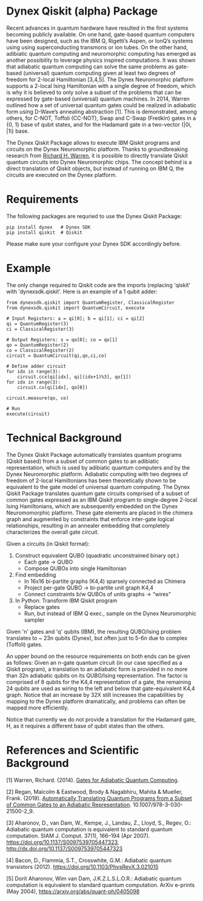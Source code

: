 # Dynex Qiskit (alpha) Package

Recent advances in quantum hardware have resulted in the first systems becoming publicly available. On one hand, gate-based quantum computers have been designed, such as the IBM Q, Rigetti’s Aspen, or IonQ’s systems using using
superconducting transmons or ion tubes. On the other hand, adibiatic quantum computing and neuromorphic computing has emerged as another possibility to leverage physics inspired computations. It was shown that adiabatic quantum computing can solve the same problems as gate-based (universal) quantum computing given at least two degrees
of freedom for 2-local Hamiltonian [3,4,5]. The Dynex Neuromorphic platform supports a 2-local Ising
Hamiltonian with a single degree of freedom, which is why it is believed to only solve a subset of the problems that can be expressed by gate-based (universal) quantum machines. In 2014, Warren outlined how a set of universal quantum gates could be realized in adiabatic form using D-Wave’s annealing abstraction [1]. This is demonstrated, among others, for C-NOT, Toffoli (CC-NOT), Swap and C-Swap (Fredkin) gates in a {0, 1} base of qubit states, and for the Hadamard gate in a two-vector {|0i, |1i} base. 

The Dynex Qiskit Package allows to execute IBM Qiskit programs and circuits on the Dynex Neuromorphic platform. Thanks to groundbreaking research from [Richard H. Warren](https://arxiv.org/pdf/1405.2354.pdf), it is possible to directly translate Qiskit quantum circuits into Dynex Neuromorphic chips. The concept behind is a direct translation of Qiskit objects, but instead of running on IBM Q, the circuits are executed on the Dynex platform.

# Requirements

The following packages are requried to use the Dynex Qiskit Package:

```
pip install dynex   # Dynex SDK
pip install qiskit  # Qiskit
```

Please make sure your configure your Dynex SDK accordingly before.

# Example

The only change required to Qiskit code are the imports (replacing 'qiskit' with 'dynexsdk.qiskit'. Here is an example of a 1 qubit adder:

```
from dynexsdk.qiskit import QuantumRegister, ClassicalRegister
from dynexsdk.qiskit import QuantumCircuit, execute

# Input Registers: a = qi[0]; b = qi[1]; ci = qi[2]
qi = QuantumRegister(3)
ci = ClassicalRegister(3)

# Output Registers: s = qo[0]; co = qo[1]
qo = QuantumRegister(2)
co = ClassicalRegister(2)
circuit = QuantumCircuit(qi,qo,ci,co)

# Define adder circuit
for idx in range(3):
    circuit.ccx(qi[idx], qi[(idx+1)%3], qo[1])
for idx in range(3):
    circuit.cx(qi[idx], qo[0])

circuit.measure(qo, co)

# Run
execute(circuit)
```

# Technical Background

The Dynex Qiskit Package automatically translates quantum programs (Qiskit based) from a subset of common gates to an adibiatic representation, which is used by adibiatic quantum computers and by the Dynex Neuromorphic platform. Adiabatic computing with two degrees of freedom of 2-local Hamiltonians has been theoretically shown to be equivalent to the gate model of universal quantum computing. The Dynex Qiskit Package translates quantum gate circuits comprised of a subset of common gates expressed as an IBM Qiskit program to single-degree 2-local Ising Hamiltonians, which are subsequently embedded on the Dynex Neuromomorphic platform. These gate elements are placed in the chimera graph and augmented by constraints that enforce inter-gate logical relationships, resulting in an annealer embedding that completely characterizes the overall gate circuit.

Given a circuits (in Qiskit format):

1. Construct equivalent QUBO (quadratic unconstrained binary opt.)
	- Each gate -> QUBO
	- Compose QUBOs into single Hamiltonian
2. Find embedding
	- In 16x16 bi-partite graphs (K4,4) sparsely connected as Chimera
	- Project per-gate QUBO -> bi-partite unit graph K4,4
	- Connect constraints b/w QUBOs of units graphs -> “wires”
3. In Python: Transform IBM Qiskit program
	- Replace gates
	- Run, but instead of IBM Q exec., sample on the Dynex Neuromorphic sampler

Given 'n' gates and 'q' qubits (IBM), the resulting QUBO/Ising problem translates to ~ 23n qubits (Dynex), but often just to 5-6n due to complex (Toffoli) gates. 

An upper bound on the resource requirements on both ends can be given as follows: Given an n-gate quantum circuit (in our case specified as a Qiskit program), a translation to an adiabatic form is provided in no more than 32n adiabatic qubits on its QUBO/Ising representation. The factor is comprised of 8 qubits for the K4,4 representation of a gate, the remaining 24 qubits are used as wiring to the left and below that gate-equivalent K4,4 graph. Notice that an increase by 32X still increases the capabilities by
mapping to the Dynex platform dramatically, and problems can often be mapped more efficiently.

Notice that currently we do not provide a translation for the Hadamard gate, H, as it requires a different base of qubit states than the others.

# References and Scientific Background

[1] Warren, Richard. (2014). [Gates for Adiabatic Quantum Computing](https://www.researchgate.net/publication/262264335_Gates_for_Adiabatic_Quantum_Computing). 

[2] Regan, Malcolm & Eastwood, Brody & Nagabhiru, Mahita & Mueller, Frank. (2019). [Automatically Translating Quantum Programs from a Subset of Common Gates to an Adiabatic Representation](https://www.researchgate.net/publication/333814539_Automatically_Translating_Quantum_Programs_from_a_Subset_of_Common_Gates_to_an_Adiabatic_Representation). 10.1007/978-3-030-21500-2_9. 

[3] Aharonov, D., van Dam, W., Kempe, J., Landau, Z., Lloyd, S.,
Regev, O.: Adiabatic quantum computation is equivalent to standard quantum computation. SIAM J. Comput. 37(1), 166–194 (Apr 2007). https://doi.org/10.1137/S0097539705447323, http://dx.doi.org/10.1137/S0097539705447323

[4] Bacon, D., Flammia, S.T., Crosswhite, G.M.: Adiabatic quantum transistors (2012). https://doi.org/10.1103/PhysRevX.3.021015

[5] Dorit Aharonov, Wim van Dam, J.K.Z.L.S.L.O.R.: Adiabatic quantum computation is equivalent to standard quantum computation. ArXiv e-prints (May 2004), https://arxiv.org/abs/quant-ph/0405098
